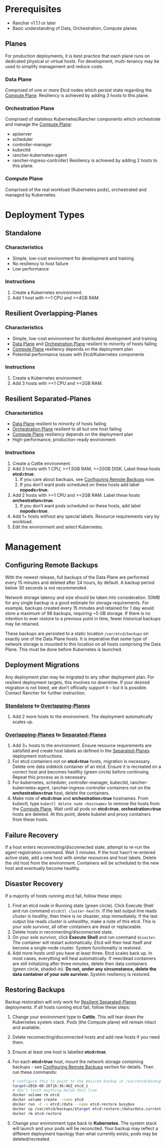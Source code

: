 # Prerequisites
* Rancher v1.1.1 or later
* Basic understanding of Data, Orchestration, Compute planes

## Planes

For production deployments, it is best practice that each plane runs on dedicated physical or virtual hosts. For development, multi-tenancy may be used to simplify management and reduce costs.

### Data Plane
Comprised of one or more Etcd nodes which persist state regarding the [Compute Plane](#compute-plane). Resiliency is achieved by adding 3 hosts to this plane.

### Orchestration Plane
Comprised of stateless Kubernetes/Rancher components which orchestrate and manage the [Compute Plane](#compute-plane):
* apiserver
* scheduler
* controller-manager
* kubectld
* rancher-kubernetes-agent
* rancher-ingress-controller)
Resiliency is achieved by adding 2 hosts to this plane.

### Compute Plane
Comprised of the real workload (Kubernetes pods), orchestrated and managed by Kubernetes.

# Deployment Types

## Standalone

### Characteristics
* Simple, low-cost environment for development and training
* No resiliency to host failure
* Low performance

### Instructions
1. Create a Kubernetes environment.
2. Add 1 host with >=1 CPU and >=4GB RAM.

## Resilient Overlapping-Planes

### Characteristics
* Simple, low-cost environment for distributed development and training
* [Data Plane](#data-plane) and [Orchestration Plane](#orchestration-plane) resilient to minority of hosts failing
* [Compute Plane](#compute-plane) resiliency depends on the deployment plan
* Potential performance issues with Etcd/Kubernetes components

### Instructions
1. Create a Kubernetes environment.
2. Add 3 hosts with >=1 CPU and >=2GB RAM.

## Resilient Separated-Planes

### Characteristics
* [Data Plane](#data-plane) resilient to minority of hosts failing
* [Orchestration Plane](#orchestration-plane) resilient to all but one host failing
* [Compute Plane](#compute-plane) resiliency depends on the deployment plan
* High-performance, production-ready environment

### Instructions
1. Create a Cattle environment.
2. Add 3 hosts with 1 CPU, >=1.5GB RAM, >=20GB DISK. Label these hosts **etcd=true**.
    1. If you care about backups, see [Configuring Remote Backups](#configuring-remote-backups) now.
    2. If you don’t want pods scheduled on these hosts add label **nopods=true**.
3. Add 2 hosts with >=1 CPU and >=2GB RAM. Label these hosts **orchestration=true**.
    1. If you don’t want pods scheduled on these hosts, add label **nopods=true**.
4. Add 1+ hosts without any special labels. Resource requirements vary by workload.
5. Edit the environment and select Kubernetes.

# Management

## Configuring Remote Backups
With the newest release, full backups of the Data Plane are performed every 15 minutes and deleted after 24 hours, by default. A backup period below 30 seconds is not recommended.

Network storage latency and size should be taken into consideration. 50MB for any single backup is a good estimate for storage requirements. For example, backups created every 15 minutes and retained for 1 day would store a maximum of 96 backups, requiring ~5 GB storage. If there is no intention to ever restore to a previous point in time, fewer historical backups may be retained.

These backups are persisted to a static location `/var/etcd/backups` on exactly one of the Data Plane hosts. It is imperative that some type of network storage is mounted to this location on all hosts comprising the Data Plane. This must be done before Kubernetes is launched.

## Deployment Migrations
Any deployment plan may be migrated to any other deployment plan. For resilient deployment targets, this involves no downtime. If your desired migration is not listed, we don’t officially support it – but it is possible. Contact Rancher for further instruction.

### [Standalone](#standalone) to [Overlapping-Planes](#resilient-overlapping-planes)
1. Add 2 more hosts to the environment. The deployment automatically scales up.

### [Overlapping-Planes](#resilient-overlapping-planes) to [Separated-Planes](#resilient-separated-planes)
1. Add 3+ hosts to the environment. Ensure resource requirements are satisfied and create host labels as defined in the [Separated-Planes](#resilient-separated-planes) deployment instructions.
2. For etcd containers not on **etcd=true** hosts, migration is necessary. Delete one data sidekick container of an etcd. Ensure it is recreated on a correct host and becomes healthy (green circle) before continuing. Repeat this process as is necessary.
3. For kubernetes, scheduler, controller-manager, kubectld, rancher-kubernetes-agent, rancher-ingress-controller containers not on the **orchestration=true** host, delete the containers.
4. Make note of **etcd=true** and **orchestration=true** hostnames. From kubectl, type `kubectl delete node <hostname>` to remove the hosts from the [Compute Plane](#compute-plane). Wait until all pods on **etcd=true**, **orchestration=true** hosts are deleted. At this point, delete kubelet and proxy containers from these hosts.

## Failure Recovery
If a host enters reconnecting/disconnected state, attempt to re-run the agent registration command. Wait 3 minutes. If the host hasn’t re-entered active state, add a new host with similar resources and host labels. Delete the old host from the environment. Containers will be scheduled to the new host and eventually become healthy.

## Disaster Recovery
If a majority of hosts running etcd fail, follow these steps:

1. Find an etcd node in Running state (green circle). Click Execute Shell and run command `etcdctl cluster-health`. If the last output line reads *cluster is healthy*, then there is no disaster, stop immediately. If the last output line reads *cluster is unhealthy*, make a note of this etcd. This is your sole survivor, all other containers are dead or replaceable.
2. Delete hosts in reconnecting/disconnected state.
3. On your sole survivor, click **Execute Shell** and run command `disaster`. The container will restart automatically. Etcd will then heal itself and become a single-node cluster. System functionality is restored.
4. Add more hosts until you have at least three. Etcd scales back up. In most cases, everything will heal automatically. If new/dead containers are still initializing after three minutes, delete their data containers (green circle, shaded-in). **Do not, under any circumstance, delete the data container of your sole survivor.** System resiliency is restored.

## Restoring Backups
Backup restoration will only work for [Resilient Separated-Planes](#resilient-separated-planes) deployments. If all hosts running etcd fail, follow these steps:

1. Change your environment type to **Cattle**. This will tear down the Kubernetes system stack. Pods (the Compute plane) will remain intact and available.
2. Delete reconnecting/disconnected hosts and add new hosts if you need them.
3. Ensure at least one host is labelled **etcd=true**.
4. For each **etcd=true** host, mount the network storage containing backups - see [Configuring Remote Backups](#configuring-remote-backups) section for details. Then run these commands:

    ```bash
    # configure this to point to the desired backup in /var/etcd/backups
    target=2016-08-26T16:36:46Z_etcd_1
    # don’t touch anything below this line
    docker volume rm etcd
    docker volume create --name etcd
    docker run -d -v etcd:/data --name etcd-restore busybox
    docker cp /var/etcd/backups/$target etcd-restore:/data/data.current
    docker rm etcd-restore
    ```

5. Change your environment type back to **Kubernetes**. The system stack will launch and your pods will be reconciled. Your backup may reflect a different deployment topology than what currently exists; pods may be deleted/recreated.